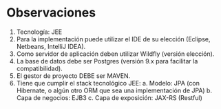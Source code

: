 # Observaciones
1) Tecnología: JEE
2) Para la implementación puede utilizar el IDE de su elección (Eclipse, Netbeans, IntelliJ IDEA).
3) Como servidor de aplicación deben utilizar Wildfly (versión elección).
4) La base de datos debe ser Postgres (versión 9.x para facilitar la compatibilidad).
5) El gestor de proyecto DEBE ser MAVEN.
6) Tiene que cumplir el stack tecnológico JEE:
a. Modelo: JPA (con Hibernate, o algún otro ORM que sea una implementación de JPA)
b. Capa de negocios: EJB3
c. Capa de exposición: JAX-RS (Restful)

